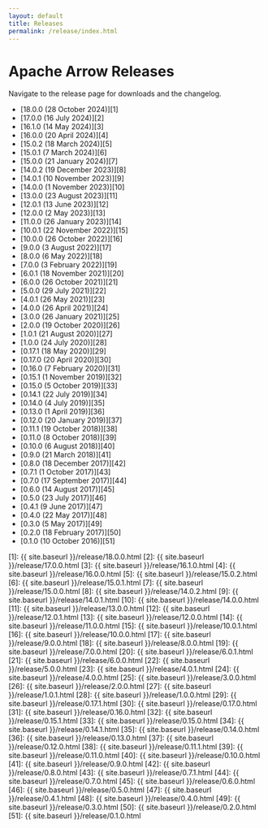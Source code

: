 ```yaml
---
layout: default
title: Releases
permalink: /release/index.html
---
```

<!--
{% comment %}
Licensed to the Apache Software Foundation (ASF) under one or more
contributor license agreements.  See the NOTICE file distributed with
this work for additional information regarding copyright ownership.
The ASF licenses this file to you under the Apache License, Version 2.0
(the "License"); you may not use this file except in compliance with
the License.  You may obtain a copy of the License at

http://www.apache.org/licenses/LICENSE-2.0

Unless required by applicable law or agreed to in writing, software
distributed under the License is distributed on an "AS IS" BASIS,
WITHOUT WARRANTIES OR CONDITIONS OF ANY KIND, either express or implied.
See the License for the specific language governing permissions and
limitations under the License.
{% endcomment %}
-->

# Apache Arrow Releases

Navigate to the release page for downloads and the changelog.

* [18.0.0 (28 October 2024)][1]
* [17.0.0 (16 July 2024)][2]
* [16.1.0 (14 May 2024)][3]
* [16.0.0 (20 April 2024)][4]
* [15.0.2 (18 March 2024)][5]
* [15.0.1 (7 March 2024)][6]
* [15.0.0 (21 January 2024)][7]
* [14.0.2 (19 December 2023)][8]
* [14.0.1 (10 November 2023)][9]
* [14.0.0 (1 November 2023)][10]
* [13.0.0 (23 August 2023)][11]
* [12.0.1 (13 June 2023)][12]
* [12.0.0 (2 May 2023)][13]
* [11.0.0 (26 January 2023)][14]
* [10.0.1 (22 November 2022)][15]
* [10.0.0 (26 October 2022)][16]
* [9.0.0 (3 August 2022)][17]
* [8.0.0 (6 May 2022)][18]
* [7.0.0 (3 February 2022)][19]
* [6.0.1 (18 November 2021)][20]
* [6.0.0 (26 October 2021)][21]
* [5.0.0 (29 July 2021)][22]
* [4.0.1 (26 May 2021)][23]
* [4.0.0 (26 April 2021)][24]
* [3.0.0 (26 January 2021)][25]
* [2.0.0 (19 October 2020)][26]
* [1.0.1 (21 August 2020)][27]
* [1.0.0 (24 July 2020)][28]
* [0.17.1 (18 May 2020)][29]
* [0.17.0 (20 April 2020)][30]
* [0.16.0 (7 February 2020)][31]
* [0.15.1 (1 November 2019)][32]
* [0.15.0 (5 October 2019)][33]
* [0.14.1 (22 July 2019)][34]
* [0.14.0 (4 July 2019)][35]
* [0.13.0 (1 April 2019)][36]
* [0.12.0 (20 January 2019)][37]
* [0.11.1 (19 October 2018)][38]
* [0.11.0 (8 October 2018)][39]
* [0.10.0 (6 August 2018)][40]
* [0.9.0 (21 March 2018)][41]
* [0.8.0 (18 December 2017)][42]
* [0.7.1 (1 October 2017)][43]
* [0.7.0 (17 September 2017)][44]
* [0.6.0 (14 August 2017)][45]
* [0.5.0 (23 July 2017)][46]
* [0.4.1 (9 June 2017)][47]
* [0.4.0 (22 May 2017)][48]
* [0.3.0 (5 May 2017)][49]
* [0.2.0 (18 February 2017)][50]
* [0.1.0 (10 October 2016)][51]

[1]: {{ site.baseurl }}/release/18.0.0.html
[2]: {{ site.baseurl }}/release/17.0.0.html
[3]: {{ site.baseurl }}/release/16.1.0.html
[4]: {{ site.baseurl }}/release/16.0.0.html
[5]: {{ site.baseurl }}/release/15.0.2.html
[6]: {{ site.baseurl }}/release/15.0.1.html
[7]: {{ site.baseurl }}/release/15.0.0.html
[8]: {{ site.baseurl }}/release/14.0.2.html
[9]: {{ site.baseurl }}/release/14.0.1.html
[10]: {{ site.baseurl }}/release/14.0.0.html
[11]: {{ site.baseurl }}/release/13.0.0.html
[12]: {{ site.baseurl }}/release/12.0.1.html
[13]: {{ site.baseurl }}/release/12.0.0.html
[14]: {{ site.baseurl }}/release/11.0.0.html
[15]: {{ site.baseurl }}/release/10.0.1.html
[16]: {{ site.baseurl }}/release/10.0.0.html
[17]: {{ site.baseurl }}/release/9.0.0.html
[18]: {{ site.baseurl }}/release/8.0.0.html
[19]: {{ site.baseurl }}/release/7.0.0.html
[20]: {{ site.baseurl }}/release/6.0.1.html
[21]: {{ site.baseurl }}/release/6.0.0.html
[22]: {{ site.baseurl }}/release/5.0.0.html
[23]: {{ site.baseurl }}/release/4.0.1.html
[24]: {{ site.baseurl }}/release/4.0.0.html
[25]: {{ site.baseurl }}/release/3.0.0.html
[26]: {{ site.baseurl }}/release/2.0.0.html
[27]: {{ site.baseurl }}/release/1.0.1.html
[28]: {{ site.baseurl }}/release/1.0.0.html
[29]: {{ site.baseurl }}/release/0.17.1.html
[30]: {{ site.baseurl }}/release/0.17.0.html
[31]: {{ site.baseurl }}/release/0.16.0.html
[32]: {{ site.baseurl }}/release/0.15.1.html
[33]: {{ site.baseurl }}/release/0.15.0.html
[34]: {{ site.baseurl }}/release/0.14.1.html
[35]: {{ site.baseurl }}/release/0.14.0.html
[36]: {{ site.baseurl }}/release/0.13.0.html
[37]: {{ site.baseurl }}/release/0.12.0.html
[38]: {{ site.baseurl }}/release/0.11.1.html
[39]: {{ site.baseurl }}/release/0.11.0.html
[40]: {{ site.baseurl }}/release/0.10.0.html
[41]: {{ site.baseurl }}/release/0.9.0.html
[42]: {{ site.baseurl }}/release/0.8.0.html
[43]: {{ site.baseurl }}/release/0.7.1.html
[44]: {{ site.baseurl }}/release/0.7.0.html
[45]: {{ site.baseurl }}/release/0.6.0.html
[46]: {{ site.baseurl }}/release/0.5.0.html
[47]: {{ site.baseurl }}/release/0.4.1.html
[48]: {{ site.baseurl }}/release/0.4.0.html
[49]: {{ site.baseurl }}/release/0.3.0.html
[50]: {{ site.baseurl }}/release/0.2.0.html
[51]: {{ site.baseurl }}/release/0.1.0.html
